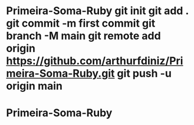 # Primeira-Soma-Ruby git init git add . git commit -m first commit git branch -M main git remote add origin https://github.com/arthurfdiniz/Primeira-Soma-Ruby.git git push -u origin main
# Primeira-Soma-Ruby
